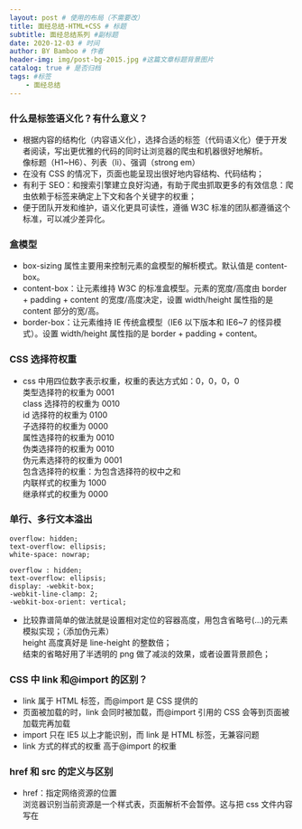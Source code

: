 ```yaml
---
layout: post # 使用的布局（不需要改）
title: 面经总结-HTML+CSS # 标题
subtitle: 面经总结系列 #副标题
date: 2020-12-03 # 时间
author: BY Bamboo # 作者
header-img: img/post-bg-2015.jpg #这篇文章标题背景图片
catalog: true # 是否归档
tags: #标签
    - 面经总结
---
```


### 什么是标签语义化？有什么意义？

-   根据内容的结构化（内容语义化），选择合适的标签（代码语义化）便于开发者阅读，写出更优雅的代码的同时让浏览器的爬虫和机器很好地解析。  
    像标题（H1~H6）、列表（li）、强调（strong em）
-   在没有 CSS 的情况下，页面也能呈现出很好地内容结构、代码结构；
-   有利于 SEO：和搜索引擎建立良好沟通，有助于爬虫抓取更多的有效信息：爬虫依赖于标签来确定上下文和各个关键字的权重；
-   便于团队开发和维护，语义化更具可读性，遵循 W3C 标准的团队都遵循这个标准，可以减少差异化。

### 盒模型

-   box-sizing 属性主要用来控制元素的盒模型的解析模式。默认值是 content-box。
-   content-box：让元素维持 W3C 的标准盒模型。元素的宽度/高度由 border + padding + content 的宽度/高度决定，设置 width/height 属性指的是 content 部分的宽/高。
-   border-box：让元素维持 IE 传统盒模型（IE6 以下版本和 IE6~7 的怪异模式）。设置 width/height 属性指的是 border + padding + content。

### CSS 选择符权重

-   css 中用四位数字表示权重，权重的表达方式如：0，0，0，0  
    类型选择符的权重为 0001  
    class 选择符的权重为 0010  
    id 选择符的权重为 0100  
    子选择符的权重为 0000  
    属性选择符的权重为 0010  
    伪类选择符的权重为 0010  
    伪元素选择符的权重为 0001  
    包含选择符的权重：为包含选择符的权中之和  
    内联样式的权重为 1000  
    继承样式的权重为 0000

### 单行、多行文本溢出

```
overflow: hidden;
text-overflow: ellipsis;
white-space: nowrap;
```

```
overflow : hidden;
text-overflow: ellipsis;
display: -webkit-box;
-webkit-line-clamp: 2;
-webkit-box-orient: vertical;
```

-   比较靠谱简单的做法就是设置相对定位的容器高度，用包含省略号(…)的元素模拟实现；（添加伪元素）  
    height 高度真好是 line-height 的整数倍；  
    结束的省略好用了半透明的 png 做了减淡的效果，或者设置背景颜色；

### CSS 中 link 和@import 的区别？

-   link 属于 HTML 标签，而@import 是 CSS 提供的
-   页面被加载的时，link 会同时被加载，而@import 引用的 CSS 会等到页面被加载完再加载
-   import 只在 IE5 以上才能识别，而 link 是 HTML 标签，无兼容问题
-   link 方式的样式的权重 高于@import 的权重

### href 和 src 的定义与区别

-   href：指定网络资源的位置  
    浏览器识别当前资源是一个样式表，页面解析不会暂停。这与把 css 文件内容写在<style>标签里不相同，因此建议使用 link 标签而不是@import 来吧样式表导入到 html 文档里。
-   src：嵌入当前资源到当前文档元素定义的位置  
    在浏览器下载，编译，执行这个文件之前页面的加载和处理会被暂停。这个过程与把 js 文件放到<script>标签里类似。这也是建议把 JS 文件放到底部加载的原因。当然，img 标签页与此类似。浏览器暂停加载直到提取和加载图像。

### 伪类和伪元素

-   伪类可以理解为是一种状态，用于当已有元素处于某种状态时，为其添加对应的样式，这个状态是根据用户行为而动态变化的。  
    first-child、last-child、nth-child、first-of-type(父元素第一个特定的子元素)、last-of-type、nth-of-type、lang、focus、lvha（a 标签四个）
-   伪元素则代表一些实实在在存在的元素,可以创建一些文档语言无法创建的虚拟元素。  
    ::after、::before、::first-letter（第一个字母）、::first-line（第一行）、::selection
-   区别：伪类的操作对象时文档树中已有的元素，而伪元素则创建一个文档树以外的元素。因此他们之间的区别在于：有没有创建一个文档树之外的元素。  
    CSS3 规范中要求使用双冒号 (::) 表示伪元素，单冒号 (:) 表示伪类

### BFC

-   块级格式化上下文，它是一个独立的渲染区域
-   BFC 的布局规则  
    1、内部的 Box 会在垂直方向，一个接一个地放置。  
    2、Box 垂直方向的距离由 margin 决定。属于同一个 BFC 的两个相邻 Box 的 margin 会发生重叠。  
    3、每个元素的 margin box 的左边， 与包含块 border box 的左边相接触。  
    4、BFC 的区域不会与 float box 重叠。  
    5、BFC 就是页面上的一个隔离的独立容器，容器里面的子元素不会影响到外面的元素。  
    6、计算 BFC 的高度时，浮动元素也参与计算。
-   触发 BFC  
    1、根元素(html)  
    2、float 属性不为 none  
    3、position 为 absolute 或 fixed  
    4、display 为 inline-block, table-cell, table-caption, flex, inline-flex  
    5、overflow 不为 visible
-   BFC 的作用  
    1、自适应两栏布局  
    2、清除内部浮动  
    3、防止 margin 上下重叠

### 浮动元素的父元素高度自适应（高度塌陷）

-   一个块级元素如果没有设置高度，其高度是由子元素撑开的。如果对子元素设置了浮动，那么子元素就会脱离文档流，也就是说父元素没有内容可以撑开其高度，这样父级元素的高度就会被忽略，这就是所谓的高度塌陷。
-   隐藏法，给父元素添加声明`overflow:hidden;`
-   在浮动元素下方添加空 div,并给该元素添加声明：`clear:both;height:0;overflow:hidden;`
-   万能清除浮动法，给浮动元素的父元素清除浮动；
    `:after{content:”.”;clear:both;display:block;height:0;overflow:hidden;visibility:hidden;}`

### 垂直水平居中

-   需要已知子元素宽高  
    1、absolute + 负 margin  
    2、absolute + auto margin  
    3、absolute + calc
-   不需知道子元素宽高  
    1、absolute + transform  
    2、flex
